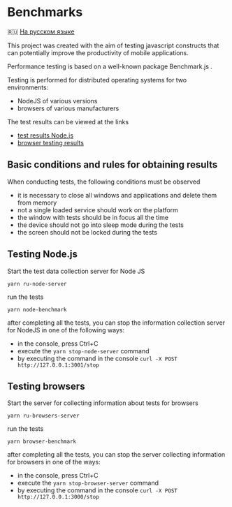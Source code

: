 # Benchmarks

🇷🇺 [На русском языке](/README.ru.md)

This project was created with the aim of testing javascript constructs that can potentially improve the productivity of mobile applications.

Performance testing is based on a well-known package Benchmark.js .

Testing is performed for distributed operating systems for two environments:

- NodeJS of various versions
- browsers of various manufacturers

The test results can be viewed at the links

- [test results Node.js ](/node.html)
- [browser testing results](/browsers.html)

## Basic conditions and rules for obtaining results

When conducting tests, the following conditions must be observed

- it is necessary to close all windows and applications and delete them from memory
- not a single loaded service should work on the platform
- the window with tests should be in focus all the time
- the device should not go into sleep mode during the tests
- the screen should not be locked during the tests

## Testing Node.js

Start the test data collection server for Node JS

```
yarn ru-node-server
```

run the tests

```
yarn node-benchmark
```

after completing all the tests, you can stop the information collection server for NodeJS in one of the following ways:

- in the console, press Ctrl+C
- execute the `yarn stop-node-server` command
- by executing the command in the console `curl -X POST http://127.0.0.1:3001/stop`

## Testing browsers

Start the server for collecting information about tests for browsers

```
yarn ru-browsers-server
```

run the tests

```
yarn browser-benchmark
```

after completing all the tests, you can stop the server collecting information for browsers in one of the ways:

- in the console, press Ctrl+C
- execute the `yarn stop-browser-server` command
- by executing the command in the console `curl -X POST http://127.0.0.1:3000/stop`
